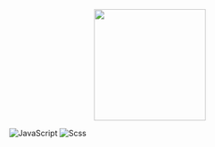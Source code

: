 <div id="header" align="center">
  <img src="https://media.giphy.com/media/M9gbBd9nbDrOTu1Mqx/giphy.gif" width="200"/>
</div>

![JavaScript](https://img.shields.io/badge/JavaScript-090909?style=for-the-badge&logo=JavaScript&logoColor=E9D54D)
![Scss](https://img.shields.io/badge/Scss-090909?style=for-the-badge&logo=Scss&logoColor=E9D54D)

<img src="https://komarev.com/ghpvc/?username=your-github-username&style=flat-square&color=blue" alt=""/>
